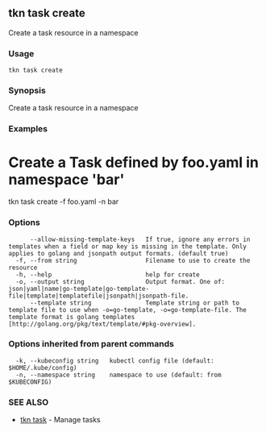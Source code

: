 ## tkn task create

Create a task resource in a namespace

### Usage

```
tkn task create
```

### Synopsis

Create a task resource in a namespace

### Examples


# Create a Task defined by foo.yaml in namespace 'bar'
tkn task create -f foo.yaml -n bar


### Options

```
      --allow-missing-template-keys   If true, ignore any errors in templates when a field or map key is missing in the template. Only applies to golang and jsonpath output formats. (default true)
  -f, --from string                   Filename to use to create the resource
  -h, --help                          help for create
  -o, --output string                 Output format. One of: json|yaml|name|go-template|go-template-file|template|templatefile|jsonpath|jsonpath-file.
      --template string               Template string or path to template file to use when -o=go-template, -o=go-template-file. The template format is golang templates [http://golang.org/pkg/text/template/#pkg-overview].
```

### Options inherited from parent commands

```
  -k, --kubeconfig string   kubectl config file (default: $HOME/.kube/config)
  -n, --namespace string    namespace to use (default: from $KUBECONFIG)
```

### SEE ALSO

* [tkn task](tkn_task.md)	 - Manage tasks

